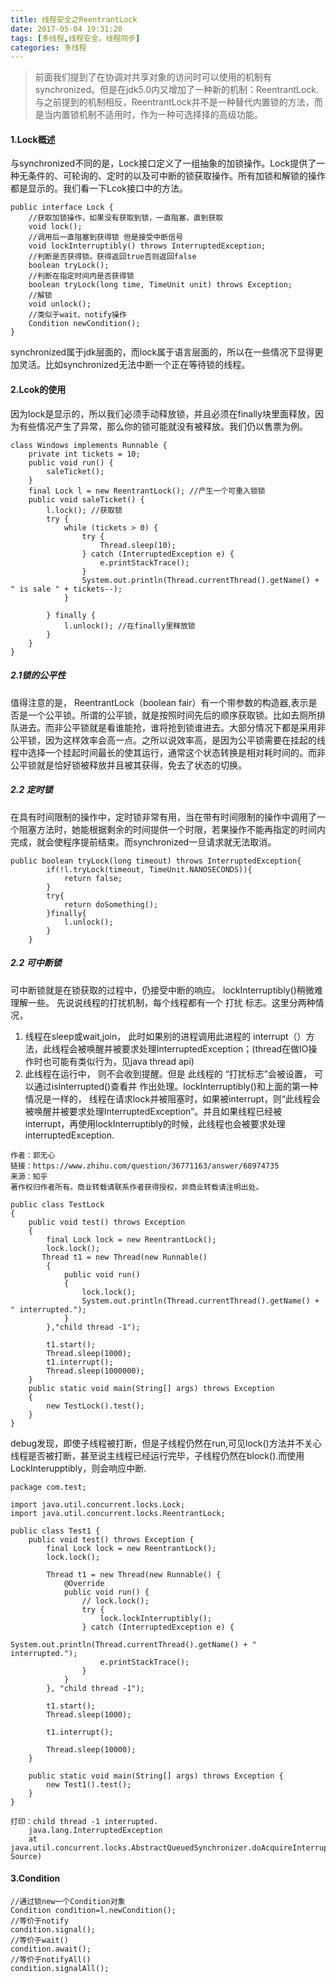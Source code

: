 ```yaml
---
title: 线程安全之ReentrantLock
date: 2017-05-04 19:31:20
tags: [多线程,线程安全，线程同步]
categories: 多线程
---
```

>前面我们提到了在协调对共享对象的访问时可以使用的机制有synchronized。但是在jdk5.0内又增加了一种新的机制：ReentrantLock.与之前提到的机制相反，ReentrantLock并不是一种替代内置锁的方法，而是当内置锁机制不适用时，作为一种可选择择的高级功能。
<!--more-->
#### 1.Lock概述
与synchronized不同的是，Lock接口定义了一组抽象的加锁操作。Lock提供了一种无条件的、可轮询的、定时的以及可中断的锁获取操作。所有加锁和解锁的操作都是显示的。我们看一下Lcok接口中的方法。
```
public interface Lock {
    //获取加锁操作，如果没有获取到锁，一直阻塞，直到获取
    void lock();
    //调用后一直阻塞到获得锁 但是接受中断信号
    void lockInterruptibly() throws InterruptedException;
    //判断是否获得锁。获得返回true否则返回false
    boolean tryLock();
    //判断在指定时间内是否获得锁
    boolean tryLock(long time, TimeUnit unit) throws Exception;
    //解锁
    void unlock();
    //类似于wait、notify操作
    Condition newCondition();
}
``` 
synchronized属于jdk层面的，而lock属于语言层面的，所以在一些情况下显得更加灵活。比如synchronized无法中断一个正在等待锁的线程。
#### 2.Lcok的使用
因为lock是显示的，所以我们必须手动释放锁，并且必须在finally块里面释放，因为有些情况产生了异常，那么你的锁可能就没有被释放。我们仍以售票为例。
```
class Windows implements Runnable {
    private int tickets = 10;
    public void run() {
        saleTicket();
    }
    final Lock l = new ReentrantLock(); //产生一个可重入锁锁
    public void saleTicket() {
        l.lock(); //获取锁
        try {
            while (tickets > 0) {
                try {
                    Thread.sleep(10);
                } catch (InterruptedException e) {
                    e.printStackTrace();
                }
                System.out.println(Thread.currentThread().getName() + " is sale " + tickets--);
            }

        } finally {
            l.unlock(); //在finally里释放锁
        }
    }
}

```
##### 2.1锁的公平性
值得注意的是， ReentrantLock（boolean fair）有一个带参数的构造器,表示是否是一个公平锁。所谓的公平锁，就是按照时间先后的顺序获取锁。比如去厕所排队进去。而非公平锁就是看谁能抢，谁将抢到锁谁进去。大部分情况下都是采用非公平锁，因为这样效率会高一点。之所以说效率高，是因为公平锁需要在挂起的线程中选择一个挂起时间最长的使其运行，通常这个状态转换是相对耗时间的。而非公平锁就是恰好锁被释放并且被其获得，免去了状态的切换。
##### 2.2 定时锁
在具有时间限制的操作中，定时锁非常有用，当在带有时间限制的操作中调用了一个阻塞方法时，她能根据剩余的时间提供一个时限，若果操作不能再指定的时间内完成，就会使程序提前结束。而synchronized一旦请求就无法取消。
```
public boolean tryLock(long timeout) throws InterruptedException{
        if(!l.tryLock(timeout, TimeUnit.NANOSECONDS)){
            return false;
        }
        try{
            return doSomething();
        }finally{
            l.unlock();
        }
    }
```
##### 2.2 可中断锁
可中断锁就是在锁获取的过程中，仍接受中断的响应。
lockInterruptibly()稍微难理解一些。
先说说线程的打扰机制，每个线程都有一个 打扰 标志。这里分两种情况，
1.  线程在sleep或wait,join， 此时如果别的进程调用此进程的 interrupt（）方法，此线程会被唤醒并被要求处理InterruptedException；(thread在做IO操作时也可能有类似行为，见java thread api)
2.  此线程在运行中， 则不会收到提醒。但是 此线程的 “打扰标志”会被设置， 可以通过isInterrupted()查看并 作出处理。lockInterruptibly()和上面的第一种情况是一样的， 线程在请求lock并被阻塞时，如果被interrupt，则“此线程会被唤醒并被要求处理InterruptedException”。并且如果线程已经被interrupt，再使用lockInterruptibly的时候，此线程也会被要求处理interruptedException.
```
作者：郭无心
链接：https://www.zhihu.com/question/36771163/answer/68974735
来源：知乎
著作权归作者所有。商业转载请联系作者获得授权，非商业转载请注明出处。

public class TestLock
{
    public void test() throws Exception
    {
        final Lock lock = new ReentrantLock();
        lock.lock();
       Thread t1 = new Thread(new Runnable()
        {
            public void run()
            {
                lock.lock();
                System.out.println(Thread.currentThread().getName() + " interrupted.");
            }
        },"child thread -1");
        
        t1.start();
        Thread.sleep(1000);
        t1.interrupt();
        Thread.sleep(1000000);
    }    
    public static void main(String[] args) throws Exception
    {
        new TestLock().test();
    }
}
```
debug发现，即使子线程被打断，但是子线程仍然在run,可见lock()方法并不关心线程是否被打断，甚至说主线程已经运行完毕，子线程仍然在block().而使用LockInterupptibly，则会响应中断.
```
package com.test;

import java.util.concurrent.locks.Lock;
import java.util.concurrent.locks.ReentrantLock;

public class Test1 {
    public void test() throws Exception {
        final Lock lock = new ReentrantLock();
        lock.lock();

        Thread t1 = new Thread(new Runnable() {
            @Override
            public void run() {
                // lock.lock();
                try {
                    lock.lockInterruptibly();
                } catch (InterruptedException e) {
                    System.out.println(Thread.currentThread().getName() + " interrupted.");
                    e.printStackTrace();
                }
            }
        }, "child thread -1");

        t1.start();
        Thread.sleep(1000);

        t1.interrupt();

        Thread.sleep(10000);
    }

    public static void main(String[] args) throws Exception {
        new Test1().test();
    }
}

打印：child thread -1 interrupted.
    java.lang.InterruptedException
    at  java.util.concurrent.locks.AbstractQueuedSynchronizer.doAcquireInterruptibly(Unknown Source)

```


#### 3.Condition
```
//通过锁new一个Condition对象
Condition condition=l.newCondition();
//等价于notify
condition.signal();
//等价于wait()
condition.await();
//等价于notifyAll()
condition.signalAll();
```